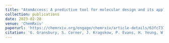 ```yaml
---
title: "AtomAccess: A predictive tool for molecular design and its application to the targeted synthesis of dysprosium single-molecule magnets"
collection: publications
date: 2023-02-28
venue: 'ChemRxiv'
paperurl: 'https://chemrxiv.org/engage/chemrxiv/article-details/63fc7370897b18336f2f9bd8'
citation: 'G. Gransbury, S. Corner, J. Kragskow, P. Evans, H. Yeung, W. Blackmore, G. Whitehead, I. Vitorica-Yrezabal, N. Chilton and D. Mills, ChemRxiv, 2023. <b>This content is a preprint and has not been peer-reviewed.</b>'
---
```

